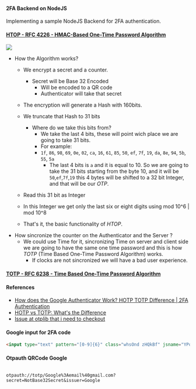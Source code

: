 #### 2FA Backend on NodeJS

Implementing a sample NodeJS Backend for 2FA authentication.

#### [HTOP - RFC 4226 - HMAC-Based One-Time Password Algorithm](https://tools.ietf.org/html/rfc4226 "RFC 4226")


<img src="/image/OneTimePassword.png">

* How the Algorithm works? 
    * We encrypt a secret and a counter.
        * Secret will be Base 32 Encoded
            * Will be encoded to a QR code
            * Authenticator will take that secret 
    * The encryption will generate a Hash with 160bits.
    * We truncate that Hash to 31 bits
        * Where do we take this bits from?
            * We take the last 4 bits, these will point wich place we are going to take 31 bits.
            * For example:
            * `1f`, `86`, `98`, `69`, `0e`, `02`, `ca`, `16`, `61`, `85`, `50`, `ef`, `7f`, `19`, `da`, `8e`, `94`, `5b`, `55`, `5a`
                * The last 4 bits is `a` and it is equal to 10. So we are going to take the 31 bits starting from the byte 10, and it will be `50`,`ef`,`7f`,`19` this 4 bytes will be shifted to a 32 bit Integer, and that will be our *OTP*.

    * Read this 31 bit as Integer
    * In this Integer we get only the last six or eight digits using mod 10^6 | mod 10^8
    * That's it, the basic functionality of *HTOP*.
* How sincronize the counter on the Authenticator and the Server ?
    * We could use Time for it, sincronizing Time on server and client side we are going to have the same one time password and this is how *TOTP* (Time Based One-Time Password Algorithm) works.
        * If clocks are not sincronized we will have a bad user experience.



#### [TOTP - RFC 6238 - Time Based One-Time Password Algorithm](https://tools.ietf.org/html/rfc6238 "RFC 6238")



#### References

- [How does the Google Authenticator Work? HOTP TOTP Difference | 2FA Authentication](https://www.youtube.com/watch?v=XYVrnZK5MAU "Gabriel Zimmermann's video explain how it basic work")
- [HOTP vs TOTP: What's the Difference](https://www.microcosm.com/blog/hotp-totp-what-is-the-difference)
- [Issue at otplib that i need to checkout](https://github.com/yeojz/otplib/issues/362)

#### Google input for 2FA code

```html
<input type="text" pattern="[0-9]{6}" class="whsOnd zHQkBf" jsname="YPqjbf" autocomplete="off" tabindex="0" aria-label="Digite o código" maxlength="6" autofocus="" data-initial-value="020090" badinput="false" dir="ltr">
```

#### Otpauth QRCode Google
<code>
otpauth://totp/Google%3Aemail%40gmail.com?secret=NotBase32Secret&issuer=Google
</code>